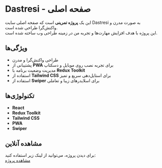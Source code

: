 # Dastresi - صفحه اصلی

این یک **پروژه تمرینی** است که صفحه اصلی  سایت Dastresi به صورت مدرن و واکنش‌گرا طراحی شده است.  
این پروژه با هدف افزایش مهارت‌ها و تجربه من در زمینه طراحی وب ساخته شده است.

## ویژگی‌ها

- طراحی واکنش‌گرا و مدرن  
- پشتیبانی از **PWA** برای تجربه نصب روی موبایل و دسکتاپ  
- مدیریت وضعیت برنامه با **Redux Toolkit**  
- استفاده از **Tailwind CSS** برای استایل‌دهی سریع و تمیز  
- استفاده از **Swiper** برای اسلایدرهای زیبا و تعاملی  

## تکنولوژی‌ها

- **React**  
- **Redux Toolkit**  
- **Tailwind CSS**  
- **PWA**  
- **Swiper**  

## مشاهده آنلاین

برای دیدن پروژه، می‌توانید از لینک زیر استفاده کنید:  
[مشاهده پروژه](https://nobody1931now.github.io/dastresi-rtk/)
